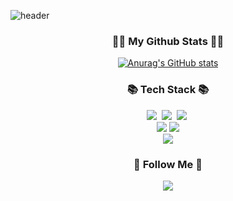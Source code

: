 
![header](https://capsule-render.vercel.app/api?type=waving&height=250&section=header&text=DaHee%20Jeon&fontSize=90&fontAlign=70&fontAlignY=40&fontColor=fffff9&desc=꿈나무%20개발자%20●ω●&descAlignY=63&descAlign=88&animation=twinkling)


<h3 align="center">👩‍💻 My Github Stats 👩‍💻</h3>
<div align="center">

[![Anurag's GitHub stats](https://github-readme-stats.vercel.app/api?username=hyeinisfree&hide_title=true&show_icons=true&include_all_commits=true&disable_animations=true&theme=vue)](https://github.com/anuraghazra/github-readme-stats)
</div>


<h3 align="center">📚 Tech Stack 📚</h3>
<p align="center">
  <img src="https://img.shields.io/badge/Java-007396?style=flat-square&logo=Java&logoColor=white"/></a>&nbsp
  <img src="https://img.shields.io/badge/Python-3766AB?style=flat-square&logo=Python&logoColor=white"/></a>&nbsp 
  <img src="https://img.shields.io/badge/Javascript-ffb13b?style=flat-square&logo=javascript&logoColor=white"/></a>&nbsp 
  <br>
  
 <img src="https://img.shields.io/badge/HTML5-E34F26?style=for-the-badge&logo=HTML5&logoColor=white">
 <img src="https://img.shields.io/badge/CSS3-1572B6?style=for-the-badge&logo=CSS3&logoColor=white">
  <br>
   <img src="https://img.shields.io/badge/Bootstrap-7952B3?style=for-the-badge&logo=Bootstrap&logoColor=white">
</p>

<h3 align="center">🌈 Follow Me 🌈</h3>
<p align="center">
<a href="https://www.instagram.com/dev.dobby/"><img src="https://img.shields.io/badge/Instagram-E4405F?style=flat-square&logo=Instagram&logoColor=white&link=https://www.instagram.com/dahee.0o0/"/></a>
 
</p>







